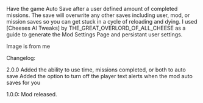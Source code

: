 Have the game Auto Save after a user defined amount of completed missions. The save will overwrite any other saves including user, mod, or mission saves so you can get stuck in a cycle of reloading and dying. I used [Cheeses AI Tweaks] by THE_GREAT_OVERLORD_OF_ALL_CHEESE as a guide to generate the Mod Settings Page and persistant user settings.

Image is from me

Changelog:

2.0.0
Added the ability to use time, missions completed, or both to auto save
Added the option to turn off the player text alerts when the mod auto saves for you

1.0.0:
Mod released.
